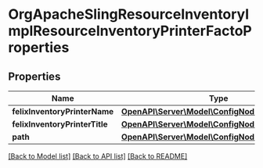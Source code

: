# OrgApacheSlingResourceInventoryImplResourceInventoryPrinterFactoProperties

## Properties
Name | Type | Description | Notes
------------ | ------------- | ------------- | -------------
**felixInventoryPrinterName** | [**OpenAPI\Server\Model\ConfigNodePropertyString**](ConfigNodePropertyString.md) |  | [optional] 
**felixInventoryPrinterTitle** | [**OpenAPI\Server\Model\ConfigNodePropertyString**](ConfigNodePropertyString.md) |  | [optional] 
**path** | [**OpenAPI\Server\Model\ConfigNodePropertyString**](ConfigNodePropertyString.md) |  | [optional] 

[[Back to Model list]](../README.md#documentation-for-models) [[Back to API list]](../README.md#documentation-for-api-endpoints) [[Back to README]](../README.md)


